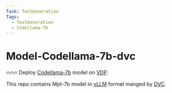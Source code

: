 ```yaml
---
Task: TextGeneration
Tags:
  - TextGeneration
  - Codellama-7b
---
```


# Model-Codellama-7b-dvc

🔥🔥🔥 Deploy [Codellama-7b](https://github.com/facebookresearch/codellama) model on [VDP](https://github.com/instill-ai/vdp). 

This repo contains Mpt-7b model in [vLLM](https://github.com/vllm-project/vllm) format manged by [DVC](https://dvc.org/).
